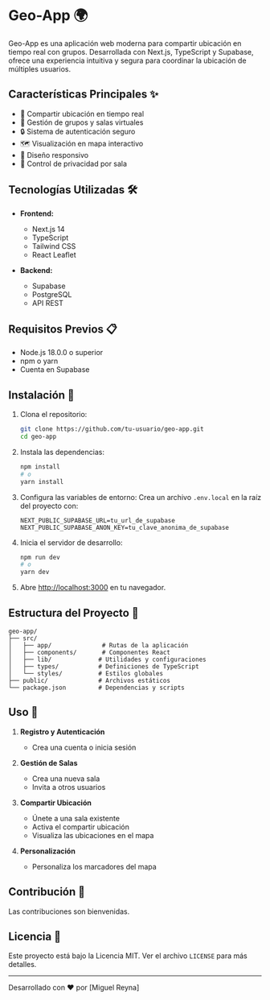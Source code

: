 # Geo-App 🌍

Geo-App es una aplicación web moderna para compartir ubicación en tiempo real con grupos. Desarrollada con Next.js, TypeScript y Supabase, ofrece una experiencia intuitiva y segura para coordinar la ubicación de múltiples usuarios.

## Características Principales ✨

- 🚀 Compartir ubicación en tiempo real
- 👥 Gestión de grupos y salas virtuales
- 🔒 Sistema de autenticación seguro
- 🗺️ Visualización en mapa interactivo
- 📱 Diseño responsivo
- 🔐 Control de privacidad por sala

## Tecnologías Utilizadas 🛠️

- **Frontend:**
  - Next.js 14
  - TypeScript
  - Tailwind CSS
  - React Leaflet

- **Backend:**
  - Supabase
  - PostgreSQL
  - API REST

## Requisitos Previos 📋

- Node.js 18.0.0 o superior
- npm o yarn
- Cuenta en Supabase

## Instalación 🚀

1. Clona el repositorio:
   ```bash
   git clone https://github.com/tu-usuario/geo-app.git
   cd geo-app
   ```

2. Instala las dependencias:
   ```bash
   npm install
   # o
   yarn install
   ```

3. Configura las variables de entorno:
   Crea un archivo `.env.local` en la raíz del proyecto con:
   ```
   NEXT_PUBLIC_SUPABASE_URL=tu_url_de_supabase
   NEXT_PUBLIC_SUPABASE_ANON_KEY=tu_clave_anonima_de_supabase
   ```

4. Inicia el servidor de desarrollo:
   ```bash
   npm run dev
   # o
   yarn dev
   ```

5. Abre [http://localhost:3000](http://localhost:3000) en tu navegador.

## Estructura del Proyecto 📁

```
geo-app/
├── src/
│   ├── app/              # Rutas de la aplicación
│   ├── components/       # Componentes React
│   ├── lib/             # Utilidades y configuraciones
│   ├── types/           # Definiciones de TypeScript
│   └── styles/          # Estilos globales
├── public/              # Archivos estáticos
└── package.json         # Dependencias y scripts
```

## Uso 🎯

1. **Registro y Autenticación**
   - Crea una cuenta o inicia sesión

2. **Gestión de Salas**
   - Crea una nueva sala
   - Invita a otros usuarios

3. **Compartir Ubicación**
   - Únete a una sala existente
   - Activa el compartir ubicación
   - Visualiza las ubicaciones en el mapa

4. **Personalización**
   - Personaliza los marcadores del mapa

## Contribución 🤝

Las contribuciones son bienvenidas.

## Licencia 📄

Este proyecto está bajo la Licencia MIT. Ver el archivo `LICENSE` para más detalles.


---

Desarrollado con ❤️ por [Miguel Reyna]


